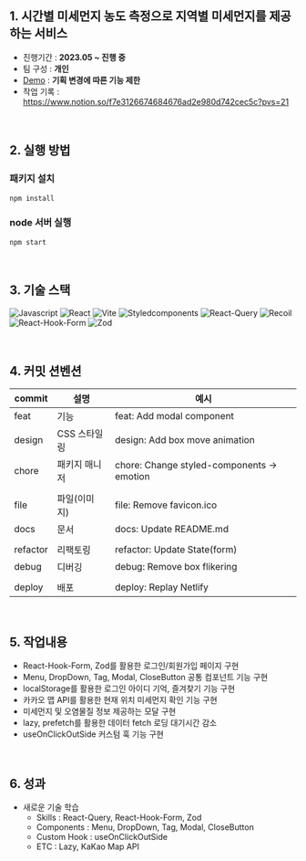 ## 1. 시간별 미세먼지 농도 측정으로 지역별 미세먼지를 제공하는 서비스

- 진행기간 : **2023.05 ~ 진행 중**
- 팀 구성 : **개인**
- [Demo](https://finedust-weather.netlify.app/) : **기획 변경에 따른 기능 제한**
- 작업 기록 : https://www.notion.so/f7e3126674684676ad2e980d742cec5c?pvs=21

<br/>

## 2. 실행 방법

### 패키지 설치

```
npm install
```

### node 서버 실행

```
npm start
```

<br/>

## 3. 기술 스택

![Javascript](https://img.shields.io/badge/javascript-F7DF1E?style=for-the-badge&logo=typescript&logoColor=white)
![React](https://img.shields.io/badge/react-61DAFB?style=for-the-badge&logo=react&logoColor=black)
![Vite](https://img.shields.io/badge/vite-646CFF?style=for-the-badge&logo=vite&logoColor=white)
![Styledcomponents](https://img.shields.io/badge/Styledcomponents-DB7093?style=for-the-badge&logo=Styledcomponents&logoColor=white)
![React-Query](https://img.shields.io/badge/reactquery-FF4154?style=for-the-badge&logo=reactquery&logoColor=white)
![Recoil](https://img.shields.io/badge/recoil-000?style=for-the-badge&logo=recoil&logoColor=white)
![React-Hook-Form](https://img.shields.io/badge/reactHookForm-EC5990?style=for-the-badge&logo=reacthookform&logoColor=white)
![Zod](https://img.shields.io/badge/zod-3492FF?style=for-the-badge&logo=zod&logoColor=white)


<br/>

## 4. 커밋 션벤션

| commit   | 설명          | 예시                                       |
| -------- | ------------- | ------------------------------------------ |
| feat     | 기능          | feat: Add modal component                  |
| design   | CSS 스타일링  | design: Add box move animation             |
| chore    | 패키지 매니저 | chore: Change styled-components -> emotion |
|          |               |                                            |
| file     | 파일(이미지)  | file: Remove favicon.ico                   |
| docs     | 문서          | docs: Update README.md                     |
|          |               |                                            |
| refactor | 리팩토링      | refactor: Update State(form)               |
| debug    | 디버깅        | debug: Remove box flikering                |
|          |               |                                            |
| deploy   | 배포          | deploy: Replay Netlify                     |

<br/>

## 5. 작업내용

- React-Hook-Form, Zod를 활용한 로그인/회원가입 페이지 구현
- Menu, DropDown, Tag, Modal, CloseButton 공통 컴포넌트 기능 구현
- localStorage를 활용한 로그인 아이디 기억, 즐겨찾기 기능 구현
- 카카오 맵 API를 활용한 현재 위치 미세먼지 확인 기능 구현
- 미세먼지 및 오염물질 정보 제공하는 모달 구현
- lazy, prefetch를 활용한 데이터 fetch 로딩 대기시간 감소
- useOnClickOutSide 커스텀 훅 기능 구현

<br/>

## 6. 성과
- 새로운 기술 학습
  - Skills : React-Query, React-Hook-Form, Zod
  - Components : Menu, DropDown, Tag, Modal, CloseButton
  - Custom Hook : useOnClickOutSide
  - ETC : Lazy, KaKao Map API
